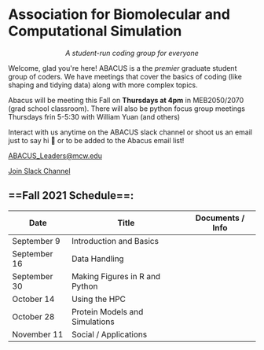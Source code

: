 # Association for Biomolecular and Computational Simulation

<div align="center" ><em>A student-run coding group for everyone</em></div> 

Welcome, glad you're here! ABACUS is a the *premier* graduate student group of coders. We have meetings that cover the basics of coding (like shaping and tidying data) along with more complex topics.

Abacus will be meeting this Fall on **Thursdays at 4pm** in MEB2050/2070 (grad school classroom). There will also be python focus group meetings Thursdays frin 5-5:30 with William Yuan (and others)

Interact with us anytime on the ABACUS slack channel or shoot us an email just to say hi :wave: or to be added to the Abacus email list!

<ABACUS_Leaders@mcw.edu>

[Join Slack Channel](https://join.slack.com/t/abacus-mcw/shared_invite/zt-ua3b6avp-SI2VD2aA8uDEZc1tvVbi7Q)


## ==Fall 2021 Schedule==:

| Date         | Title                          | Documents / Info |
|--------------|--------------------------------|------------------|
| September 9  | Introduction and Basics        |                  |
| September 16 | Data Handling                  |                  |
| September 30 | Making Figures in R and Python |                  |
| October 14   | Using the HPC                  |                  |
| October 28   | Protein Models and Simulations |                  |
| November 11  | Social / Applications          |                  |
